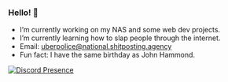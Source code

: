 ### Hello! 👋

- I’m currently working on my NAS and some web dev projects.
- I’m currently learning how to slap people through the internet.
- Email: uberpolice@national.shitposting.agency
- Fun fact: I have the same birthday as John Hammond.

[![Discord Presence](https://lanyard.cnrad.dev/api/814317906648891403)](https://discord.com/users/814317906648891403)
